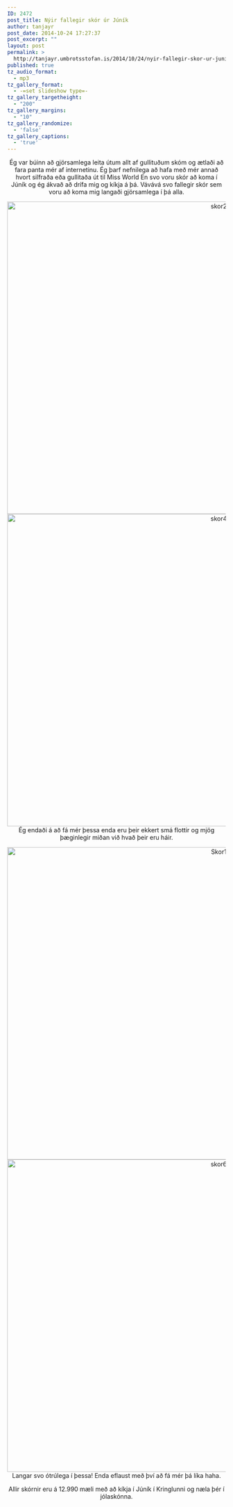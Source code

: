```yaml
---
ID: 2472
post_title: Nýir fallegir skór úr Júník
author: tanjayr
post_date: 2014-10-24 17:27:37
post_excerpt: ""
layout: post
permalink: >
  http://tanjayr.umbrotsstofan.is/2014/10/24/nyir-fallegir-skor-ur-junik/
published: true
tz_audio_format:
  - mp3
tz_gallery_format:
  - -=set slideshow type=-
tz_gallery_targetheight:
  - "200"
tz_gallery_margins:
  - "10"
tz_gallery_randomize:
  - 'false'
tz_gallery_captions:
  - 'true'
---
```

<p style="text-align: center;">Ég var búinn að gjörsamlega leita útum allt af gullituðum skóm og ætlaði að fara panta mér af internetinu. Ég þarf nefnilega að hafa með mér annað hvort silfraða eða gullitaða út til Miss World En svo voru skór að koma í Júník og ég ákvað að drífa mig og kíkja á þá. Vávává svo fallegir skór sem voru að koma mig langaði gjörsamlega í þá alla.</p>
<p style="text-align: center;"><img class="aligncenter size-full wp-image-2474" src="http://www.tanjayr.com/wp-content/uploads/2014/10/skor2.jpg" alt="skor2" width="960" height="720" />
<img class="aligncenter size-full wp-image-2476" src="http://www.tanjayr.com/wp-content/uploads/2014/10/skor4.jpg" alt="skor4" width="960" height="720" />Ég endaði á að fá mér þessa enda eru þeir ekkert smá flottir og mjög þæginlegir miðan við hvað þeir eru háir.</p>
<p style="text-align: center;"><img class="aligncenter size-full wp-image-2473" src="http://www.tanjayr.com/wp-content/uploads/2014/10/Skor1.jpg" alt="Skor1" width="960" height="720" />
<img class="aligncenter size-full wp-image-2478" src="http://www.tanjayr.com/wp-content/uploads/2014/10/skor6.jpg" alt="skor6" width="960" height="720" />Langar svo ótrúlega í þessa! Enda eflaust með því að fá mér þá líka haha.</p>
<p style="text-align: center;">Allir skórnir eru á 12.990 mæli með að kíkja í Júník í Kringlunni og næla þér í jólaskónna.</p>
